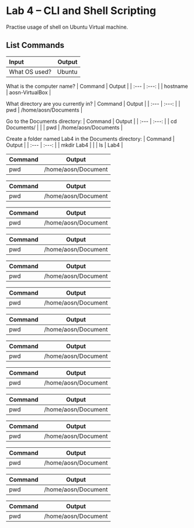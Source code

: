 # Lab 4 – CLI and Shell Scripting

Practise usage of shell on Ubuntu Virtual machine. 

## List Commands 

| __Input__          | __Output__          |
| :---               |      ---:           |
| What OS used?      | Ubuntu              |


What is the computer name?
| Command            | Output              | 
| :---               |     :---:           |
| hostname           | aosn-VirtualBox     | 


What directory are you currently in?
| Command                   | Output                    | 
| :---                      |     :---:                 |
| pwd                       | /home/aosn/Documents      | 


Go to the Documents directory:
| Command                   | Output                    | 
| :---                      |     :---:                 |
| cd Documents/             |                           | 
| pwd                       | /home/aosn/Documents      | 


Create a folder named Lab4 in the Documents directory:
| Command                   | Output                    | 
| :---                      |     :---:                 |
| mkdir Lab4                |                           |
| ls                        | Lab4                       |


| Command            | Output              | 
| :---               |     :---:           |
| pwd                | /home/aosn/Document |


| Command            | Output              | 
| :---               |     :---:           |
| pwd                | /home/aosn/Document |


| Command            | Output              | 
| :---               |     :---:           |
| pwd                | /home/aosn/Document |


| Command            | Output              | 
| :---               |     :---:           |
| pwd                | /home/aosn/Document |


| Command            | Output              | 
| :---               |     :---:           |
| pwd                | /home/aosn/Document |


| Command            | Output              | 
| :---               |     :---:           |
| pwd                | /home/aosn/Document |


| Command            | Output              | 
| :---               |     :---:           |
| pwd                | /home/aosn/Document |

| Command            | Output              | 
| :---               |     :---:           |
| pwd                | /home/aosn/Document |

| Command            | Output              | 
| :---               |     :---:           |
| pwd                | /home/aosn/Document |

| Command            | Output              | 
| :---               |     :---:           |
| pwd                | /home/aosn/Document |

| Command            | Output              | 
| :---               |     :---:           |
| pwd                | /home/aosn/Document |

| Command            | Output              | 
| :---               |     :---:           |
| pwd                | /home/aosn/Document |

| Command            | Output              | 
| :---               |     :---:           |
| pwd                | /home/aosn/Document |

| Command            | Output              | 
| :---               |     :---:           |
| pwd                | /home/aosn/Document |


